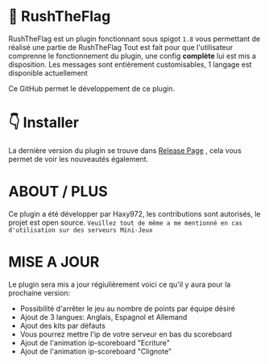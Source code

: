 # 🚩 RushTheFlag

RushTheFlag est un plugin fonctionnant sous spigot ``1.8`` vous permettant de réalisé une partie de RushTheFlag
Tout est fait pour que l'utilisateur comprenne le fonctionnement du plugin, une config **complète** lui est mis a disposition.
Les messages sont entièrement customisables, 1 langage est disponible actuellement

Ce GitHub permet le développement de ce plugin.

# 👇 Installer

La dernière version du plugin se trouve dans [Release Page](https://github.com/Haxy972/RushTheFlag/releases) , cela vous permet de voir les nouveautés également.

# ABOUT / PLUS

Ce plugin a été développer par Haxy972, les contributions sont autorisés, le projet est open source.
``Veuillez tout de même a me mentionné en cas d'utilisation sur des serveurs Mini-Jeux ``

# MISE A JOUR

Le plugin sera mis a jour régiulièrement voici ce qu'il y aura pour la prochaine version:

  - Possibilité d'arrêter le jeu au nombre de points par équipe désiré
  - Ajout de 3 langues: Anglais, Espagnol et Allemand
  - Ajout des kits par défauts
  - Vous pourrez mettre l'ip de votre serveur en bas du scoreboard
  - Ajout de l'animation ip-scoreboard "Ecriture"
  - Ajout de l'animation ip-scoreboard "Clignote"
